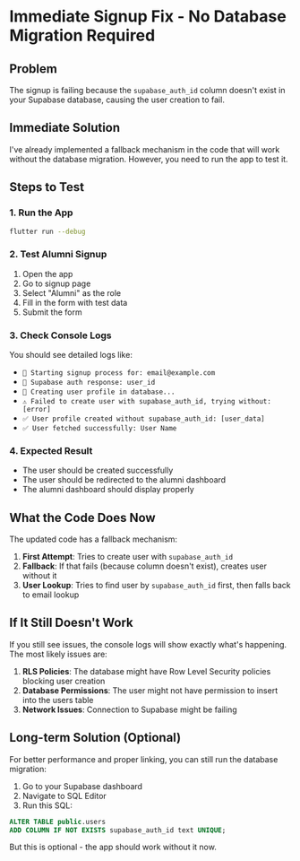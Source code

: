 # Immediate Signup Fix - No Database Migration Required

## Problem
The signup is failing because the `supabase_auth_id` column doesn't exist in your Supabase database, causing the user creation to fail.

## Immediate Solution
I've already implemented a fallback mechanism in the code that will work without the database migration. However, you need to run the app to test it.

## Steps to Test

### 1. Run the App
```bash
flutter run --debug
```

### 2. Test Alumni Signup
1. Open the app
2. Go to signup page
3. Select "Alumni" as the role
4. Fill in the form with test data
5. Submit the form

### 3. Check Console Logs
You should see detailed logs like:
- `🔐 Starting signup process for: email@example.com`
- `📝 Supabase auth response: user_id`
- `👤 Creating user profile in database...`
- `⚠️ Failed to create user with supabase_auth_id, trying without: [error]`
- `✅ User profile created without supabase_auth_id: [user_data]`
- `✅ User fetched successfully: User Name`

### 4. Expected Result
- The user should be created successfully
- The user should be redirected to the alumni dashboard
- The alumni dashboard should display properly

## What the Code Does Now

The updated code has a fallback mechanism:

1. **First Attempt**: Tries to create user with `supabase_auth_id`
2. **Fallback**: If that fails (because column doesn't exist), creates user without it
3. **User Lookup**: Tries to find user by `supabase_auth_id` first, then falls back to email lookup

## If It Still Doesn't Work

If you still see issues, the console logs will show exactly what's happening. The most likely issues are:

1. **RLS Policies**: The database might have Row Level Security policies blocking user creation
2. **Database Permissions**: The user might not have permission to insert into the users table
3. **Network Issues**: Connection to Supabase might be failing

## Long-term Solution (Optional)

For better performance and proper linking, you can still run the database migration:

1. Go to your Supabase dashboard
2. Navigate to SQL Editor
3. Run this SQL:
```sql
ALTER TABLE public.users 
ADD COLUMN IF NOT EXISTS supabase_auth_id text UNIQUE;
```

But this is optional - the app should work without it now.
